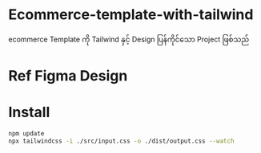 # Ecommerce-template-with-tailwind

ecommerce Template ကို Tailwind နှင့် Design ပြန်ကိုင်သော Project ဖြစ်သည်

# Ref Figma Design 



# Install

```bash
npm update
npx tailwindcss -i ./src/input.css -o ./dist/output.css --watch
```

